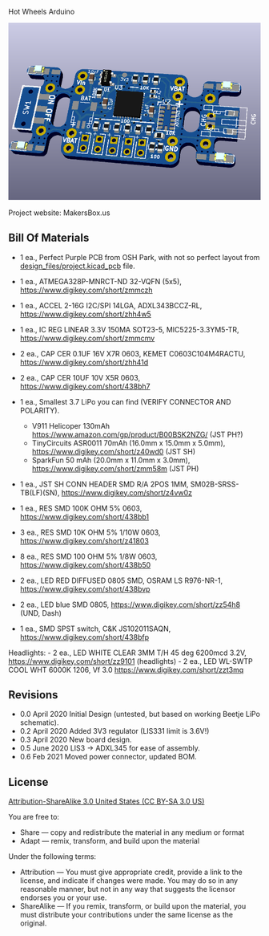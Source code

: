 Hot Wheels Arduino

![Image](project.png) 

Project website: MakersBox.us


Bill Of Materials
----------------
- 1 ea., Perfect Purple PCB from OSH Park, with not so perfect layout from [design_files/project.kicad_pcb](project.kicad_pcb) file.
- 1 ea., ATMEGA328P-MNRCT-ND 32-VQFN (5x5), https://www.digikey.com/short/zmmczh
- 1 ea., ACCEL 2-16G I2C/SPI 14LGA, ADXL343BCCZ-RL, https://www.digikey.com/short/zhh4w5
- 1 ea., IC REG LINEAR 3.3V 150MA SOT23-5, MIC5225-3.3YM5-TR, https://www.digikey.com/short/zmmcmv
- 2 ea., CAP CER 0.1UF 16V X7R 0603, KEMET C0603C104M4RACTU, https://www.digikey.com/short/zhh41d
- 2 ea., CAP CER 10UF 10V X5R 0603, https://www.digikey.com/short/438bh7
- 1 ea., Smallest 3.7 LiPo you can find (VERIFY CONNECTOR AND POLARITY).
	- V911 Helicoper 130mAh https://www.amazon.com/gp/product/B00BSK2NZG/ (JST PH?)
	- TinyCircuits ASR0011 70mAh (16.0mm x 15.0mm x 5.0mm), https://www.digikey.com/short/z40wd0 (JST SH)
	- SparkFun 50 mAh (20.0mm x 11.0mm x 3.0mm), https://www.digikey.com/short/zmm58m (JST PH)
	
- 1 ea., JST SH CONN HEADER SMD R/A 2POS 1MM, SM02B-SRSS-TB(LF)(SN), https://www.digikey.com/short/z4vw0z
- 1 ea., RES SMD 100K OHM 5% 0603, https://www.digikey.com/short/438bb1
- 3 ea., RES SMD 10K OHM 5% 1/10W 0603, https://www.digikey.com/short/z41803 
- 8 ea., RES SMD 100 OHM 5% 1/8W 0603, https://www.digikey.com/short/438b50
- 2 ea., LED RED DIFFUSED 0805 SMD,  OSRAM LS R976-NR-1, https://www.digikey.com/short/438bvp
- 2 ea., LED blue SMD 0805, https://www.digikey.com/short/zz54h8 (UND, Dash) 
- 1 ea., SMD SPST switch, C&K JS102011SAQN, https://www.digikey.com/short/438bfp

Headlights:
	- 2 ea., LED WHITE CLEAR 3MM T/H 45 deg 6200mcd 3.2V, https://www.digikey.com/short/zz9101 (headlights)
	- 2 ea., LED WL-SWTP COOL WHT 6000K 1206, Vf 3.0 https://www.digikey.com/short/zzt3mq




Revisions
------------------
- 0.0 April 2020 Initial Design (untested, but based on working Beetje LiPo schematic).
- 0.2 April 2020 Added 3V3 regulator (LIS331 limit is 3.6V!)
- 0.3 April 2020 New board design.
- 0.5 June 2020 LIS3 -> ADXL345 for ease of assembly.
- 0.6 Feb 2021 Moved power connector, updated BOM.

License
----------------
[Attribution-ShareAlike 3.0 United States (CC BY-SA 3.0 US)](https://creativecommons.org/licenses/by-sa/3.0/us/)

You are free to:

- Share — copy and redistribute the material in any medium or format
- Adapt — remix, transform, and build upon the material

Under the following terms:

- Attribution — You must give appropriate credit, provide a link to the license, and indicate if changes were made. You may do so in any reasonable manner, but not in any way that suggests the licensor endorses you or your use.
- ShareAlike — If you remix, transform, or build upon the material, you must distribute your contributions under the same license as the original.